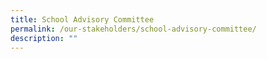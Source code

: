 ```yaml
---
title: School Advisory Committee
permalink: /our-stakeholders/school-advisory-committee/
description: ""
---
```

